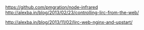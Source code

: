 https://github.com/pmgration/node-infrared
http://alexba.in/blog/2013/02/23/controlling-lirc-from-the-web/

http://alexba.in/blog/2013/11/02/lirc-web-nginx-and-upstart/
